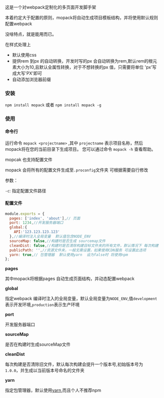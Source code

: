 这是一个对webpack定制化的多页面开发脚手架

本着约定大于配置的原则，mopack将自动生成项目模板结构，并将使用默认规则配置webpack

没啥特点，就是能用而已。



在样式处理上
 - 默认使用css
 - 提供rem 到px 的自动转换，开发时写的px 会自动转换为rem,默认rem的根元素大小为10,且默认全属性转换，对于不想转换的px 值，只需要将单位 'px'写成大写'PX'即可
 - 自动添加浏览器前缀

### 安装

`npm install mopack` 或者 `npm install mopack -g`

### 使用

#### 命令行
运行命令 
`mopack <projectname>` ,其中 `projectname` 表示项目名称，然后mopack将在您的当前目录下生成项目。
您可以通过命令 `mopack -h` 查看帮助。

mopcak 也支持配置文件

mopack 会将所有的配置文件生成至`.proconfig`文件夹 可根据需要自行修改

参数：

`-c`: 指定配置文件路径


#### 配置文件

```javascript
module.exports = {
  pages: ['index', 'about'],// 页面
  port: 1234,//开发服务器端口
  global:{
    API:'123.123.123.123'
  },//编译时注入全局变量  默认值包含NODE_ENV
  sourceMap: false,//构建时是否生成 sourcemap文件
  cleanDist: false,//构建时是否清除构建目标文件夹的所有文件，默认情况下 每次构建都会自动生成以当前版本号命名的文件夹
  publicPath: '',//资源文件夹，一般无需设置，如果使用CDN服务 可设置此选项
  yarn: true,// 包管理器  默认使用yarn  设为false时 将使用npm
};


```
**pages**

其中mopack将根据pages 自动生成页面结构，并动态配置webpack

**global**

指定webpack 编译时注入的全局变量，默认全局变量为`NODE_ENV`,值`development`表示开发环境,`production`表示生产环境

**port**

开发服务器端口

**sourceMap**

是否在构建时生成sourceMap文件

**cleanDist**

每次构建是否清除旧文件，默认每次构建会提升一个版本号,初始版本号为 `1.0.0`，并生成以当前版本号命名的文件夹

**yarn**

指定包管理器，默认使用[yarn](https://yarnpkg.com/zh-Hans/),而且个人不推荐npm


